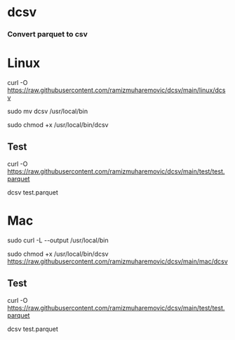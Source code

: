 # dcsv
### Convert parquet to csv

# Linux
curl -O https://raw.githubusercontent.com/ramizmuharemovic/dcsv/main/linux/dcsv

sudo mv dcsv /usr/local/bin

sudo chmod +x /usr/local/bin/dcsv


## Test
curl -O https://raw.githubusercontent.com/ramizmuharemovic/dcsv/main/test/test.parquet

dcsv test.parquet


# Mac
sudo curl -L --output /usr/local/bin 

sudo chmod +x /usr/local/bin/dcsv https://raw.githubusercontent.com/ramizmuharemovic/dcsv/main/mac/dcsv

## Test
curl -O https://raw.githubusercontent.com/ramizmuharemovic/dcsv/main/test/test.parquet

dcsv test.parquet